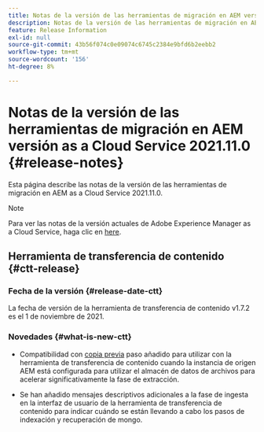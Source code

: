 ```yaml
---
title: Notas de la versión de las herramientas de migración en AEM versión as a Cloud Service 2021.11.0
description: Notas de la versión de las herramientas de migración en AEM versión as a Cloud Service 2021.11.0
feature: Release Information
exl-id: null
source-git-commit: 43b56f074c0e09074c6745c2384e9bfd6b2eebb2
workflow-type: tm+mt
source-wordcount: '156'
ht-degree: 8%

---
```



# Notas de la versión de las herramientas de migración en AEM versión as a Cloud Service 2021.11.0 {#release-notes}

Esta página describe las notas de la versión de las herramientas de migración en AEM as a Cloud Service 2021.11.0.

>[!NOTE]
>Para ver las notas de la versión actuales de Adobe Experience Manager as a Cloud Service, haga clic en [here](https://experienceleague.adobe.com/docs/experience-manager-cloud-service/release-notes/release-notes/release-notes-current.html?lang=es).

## Herramienta de transferencia de contenido {#ctt-release}

### Fecha de la versión {#release-date-ctt}

La fecha de versión de la herramienta de transferencia de contenido v1.7.2 es el 1 de noviembre de 2021.

### Novedades {#what-is-new-ctt}

* Compatibilidad con [copia previa](https://experienceleague.adobe.com/docs/experience-manager-cloud-service/moving/cloud-migration/content-transfer-tool/handling-large-content-repositories.html?lang=en) paso añadido para utilizar con la herramienta de transferencia de contenido cuando la instancia de origen AEM está configurada para utilizar el almacén de datos de archivos para acelerar significativamente la fase de extracción.

* Se han añadido mensajes descriptivos adicionales a la fase de ingesta en la interfaz de usuario de la herramienta de transferencia de contenido para indicar cuándo se están llevando a cabo los pasos de indexación y recuperación de mongo.